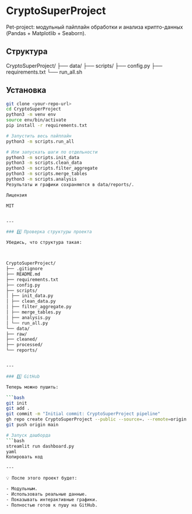# CryptoSuperProject

Pet-project: модульный пайплайн обработки и анализа крипто-данных (Pandas + Matplotlib + Seaborn).

## Структура

CryptoSuperProject/
├── data/
├── scripts/
├── config.py
├── requirements.txt
└── run_all.sh


## Установка

```bash
git clone <your-repo-url>
cd CryptoSuperProject
python3 -m venv env
source env/bin/activate
pip install -r requirements.txt

# Запустить весь пайплайн
python3 -m scripts.run_all

# Или запускать шаги по отдельности
python3 -m scripts.init_data
python3 -m scripts.clean_data
python3 -m scripts.filter_aggregate
python3 -m scripts.merge_tables
python3 -m scripts.analysis
Результаты и графики сохраняются в data/reports/.

Лицензия

MIT


---

### 4️⃣ Проверка структуры проекта

Убедись, что структура такая:



CryptoSuperProject/
├── .gitignore
├── README.md
├── requirements.txt
├── config.py
├── scripts/
│ ├── init_data.py
│ ├── clean_data.py
│ ├── filter_aggregate.py
│ ├── merge_tables.py
│ ├── analysis.py
│ └── run_all.py
└── data/
├── raw/
├── cleaned/
├── processed/
└── reports/


---

### 5️⃣ GitHub

Теперь можно пушить:

```bash
git init
git add .
git commit -m "Initial commit: CryptoSuperProject pipeline"
gh repo create CryptoSuperProject --public --source=. --remote=origin
git push origin main

# Запуск дашборда
```bash
streamlit run dashboard.py
yaml
Копировать код

---

💡 После этого проект будет:

- Модульным.
- Использовать реальные данные.
- Показывать интерактивные графики.
- Полностью готов к пушу на GitHub.


